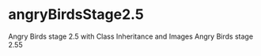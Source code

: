# angryBirdsStage2.5
Angry Birds stage 2.5 with Class Inheritance and Images
Angry Birds stage 2.55 